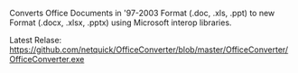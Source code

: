 Converts Office Documents in '97-2003 Format (.doc, .xls, .ppt) to new Format (.docx, .xlsx, .pptx) using Microsoft interop libraries.

Latest Relase: https://github.com/netquick/OfficeConverter/blob/master/OfficeConverter/OfficeConverter.exe 
